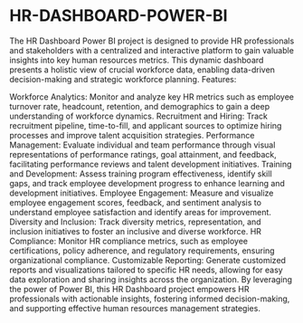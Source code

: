 # HR-DASHBOARD-POWER-BI
The HR Dashboard Power BI project is designed to provide HR professionals and stakeholders with a centralized and interactive platform to gain valuable insights into key human resources metrics. This dynamic dashboard presents a holistic view of crucial workforce data, enabling data-driven decision-making and strategic workforce planning.
Features:

Workforce Analytics: Monitor and analyze key HR metrics such as employee turnover rate, headcount, retention, and demographics to gain a deep understanding of workforce dynamics.
Recruitment and Hiring: Track recruitment pipeline, time-to-fill, and applicant sources to optimize hiring processes and improve talent acquisition strategies.
Performance Management: Evaluate individual and team performance through visual representations of performance ratings, goal attainment, and feedback, facilitating performance reviews and talent development initiatives.
Training and Development: Assess training program effectiveness, identify skill gaps, and track employee development progress to enhance learning and development initiatives.
Employee Engagement: Measure and visualize employee engagement scores, feedback, and sentiment analysis to understand employee satisfaction and identify areas for improvement.
Diversity and Inclusion: Track diversity metrics, representation, and inclusion initiatives to foster an inclusive and diverse workforce.
HR Compliance: Monitor HR compliance metrics, such as employee certifications, policy adherence, and regulatory requirements, ensuring organizational compliance.
Customizable Reporting: Generate customized reports and visualizations tailored to specific HR needs, allowing for easy data exploration and sharing insights across the organization.
By leveraging the power of Power BI, this HR Dashboard project empowers HR professionals with actionable insights, fostering informed decision-making, and supporting effective human resources management strategies.
